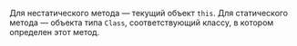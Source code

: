 Для нестатического метода — текущий объект <code>this</code>.
Для статического метода — объекта типа <code>Class</code>, соответствующий классу, в котором определен этот метод.